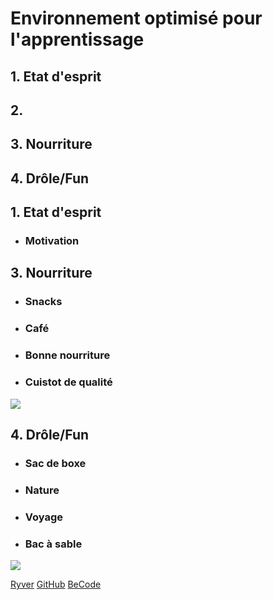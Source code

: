 # Environnement optimisé pour l'apprentissage

## 1. Etat d'esprit
## 2.
## 3. Nourriture
## 4. Drôle/Fun

## 1. Etat d'esprit
* ### Motivation

## 3. Nourriture
* ### Snacks
* ### Café
* ### Bonne nourriture
* ### Cuistot de qualité
![](http://enseigner.tv5monde.com/sites/enseigner.tv5monde.com/files/assets/images/pdc-oldelaf-lecafe-visuel.jpg)




## 4. Drôle/Fun

* ### Sac de boxe
* ### Nature
* ### Voyage
* ### Bac à sable

![](http://gif.toutimages.com/images/bureautique/ordinateurs/ordi_022.gif)



[Ryver](https://becode.ryver.com)
[GitHub](https://github.com/)
[BeCode](http://register.becode.org/)

